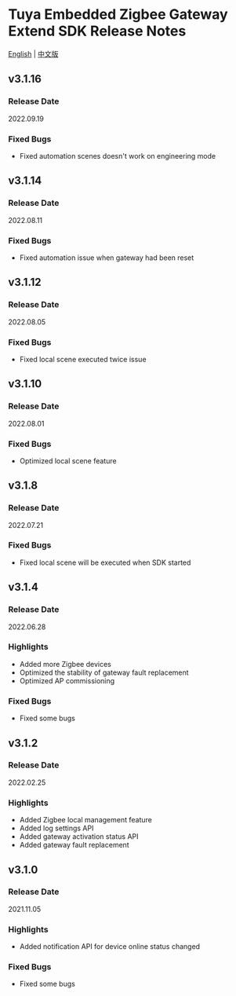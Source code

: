 # Tuya Embedded Zigbee Gateway Extend SDK Release Notes

[English](CHANGELOG.md) | [中文版](CHANGELOG_cn.md)

## v3.1.16

### Release Date

2022.09.19

### Fixed Bugs

- Fixed automation scenes doesn't work on engineering mode

## v3.1.14

### Release Date

2022.08.11

### Fixed Bugs

- Fixed automation issue when gateway had been reset

## v3.1.12

### Release Date

2022.08.05

### Fixed Bugs

- Fixed local scene executed twice issue

## v3.1.10

### Release Date

2022.08.01

### Fixed Bugs

- Optimized local scene feature

## v3.1.8

### Release Date

2022.07.21

### Fixed Bugs

- Fixed local scene will be executed when SDK started


## v3.1.4

### Release Date

2022.06.28

### Highlights

- Added more Zigbee devices
- Optimized the stability of gateway fault replacement
- Optimized AP commissioning

### Fixed Bugs

- Fixed some bugs

## v3.1.2

### Release Date

2022.02.25

### Highlights

- Added Zigbee local management feature
- Added log settings API
- Added gateway activation status API
- Added gateway fault replacement

## v3.1.0

### Release Date

2021.11.05

### Highlights

- Added notification API for device online status changed

### Fixed Bugs

- Fixed some bugs